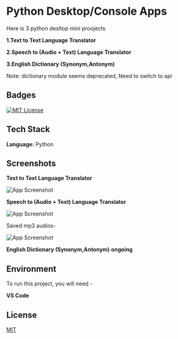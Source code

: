 
# Python Desktop/Console Apps

Here is 3 python desltop mini proojects

**1.Text to Text Language Translator**

**2.Speech to (Audio + Text) Language Translator**

**3.English Dictionary (Synonym,Antonym)**

Note: dictionary module seems deprecated, Need to switch to api



## Badges

[![MIT License](https://img.shields.io/badge/License-MIT-green.svg)](https://choosealicense.com/licenses/mit/)



## Tech Stack

**Language:** Python




##  Screenshots
**Text to Text Language Translator**

![App Screenshot](https://github.com/Sazol-Sarker/project3/blob/main/Readme%20images/txttranslator.PNG?raw=true)

**Speech to (Audio + Text) Language Translator**

![App Screenshot](https://github.com/Sazol-Sarker/project3/blob/main/Readme%20images/speechTranslate.PNG?raw=true)

Saved mp3  audios-

![App Screenshot](https://github.com/Sazol-Sarker/project3/blob/main/Readme%20images/speechTranslate2.PNG?raw=true)

**English Dictionary (Synonym,Antonym)**
**ongoing**









## Environment 

To run this project, you will need -

 **VS Code**



## License

[MIT](https://choosealicense.com/licenses/mit/)

